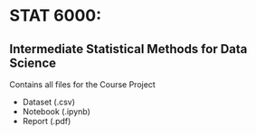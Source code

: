 # STAT 6000:
## Intermediate Statistical Methods for Data Science

Contains all files for the Course Project
- Dataset (.csv)
- Notebook (.ipynb)
- Report (.pdf)
